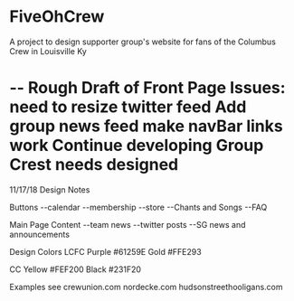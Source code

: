 # FiveOhCrew
A project to design supporter group's website for fans of the Columbus Crew in Louisville Ky

-- Rough Draft of Front Page
Issues: 
need to resize twitter feed
Add group news feed
make navBar links work
Continue developing
Group Crest needs designed
=======
11/17/18 Design Notes

Buttons
--calendar
--membership
--store
--Chants and Songs
--FAQ

Main Page Content
--team news
--twitter posts
--SG news and announcements

Design Colors
	LCFC
	Purple #61259E
	Gold   #FFE293

  CC
	Yellow #FEF200
	Black  #231F20

Examples
see crewunion.com
    nordecke.com
    hudsonstreethooligans.com
